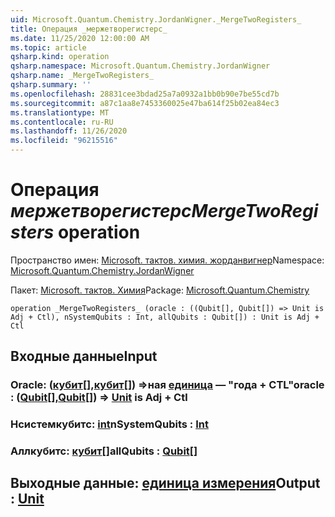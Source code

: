 ```yaml
---
uid: Microsoft.Quantum.Chemistry.JordanWigner._MergeTwoRegisters_
title: Операция _мержетворегистерс_
ms.date: 11/25/2020 12:00:00 AM
ms.topic: article
qsharp.kind: operation
qsharp.namespace: Microsoft.Quantum.Chemistry.JordanWigner
qsharp.name: _MergeTwoRegisters_
qsharp.summary: ''
ms.openlocfilehash: 28831cee3bdad25a7a0932a1bb0b90e7be55cd7b
ms.sourcegitcommit: a87c1aa8e7453360025e47ba614f25b02ea84ec3
ms.translationtype: MT
ms.contentlocale: ru-RU
ms.lasthandoff: 11/26/2020
ms.locfileid: "96215516"
---
```

# <a name="_mergetworegisters_-operation"></a><span data-ttu-id="9d248-102">Операция _мержетворегистерс_</span><span class="sxs-lookup"><span data-stu-id="9d248-102">_MergeTwoRegisters_ operation</span></span>

<span data-ttu-id="9d248-103">Пространство имен: [Microsoft. тактов. химия. жорданвигнер](xref:Microsoft.Quantum.Chemistry.JordanWigner)</span><span class="sxs-lookup"><span data-stu-id="9d248-103">Namespace: [Microsoft.Quantum.Chemistry.JordanWigner](xref:Microsoft.Quantum.Chemistry.JordanWigner)</span></span>

<span data-ttu-id="9d248-104">Пакет: [Microsoft. тактов. Химия](https://nuget.org/packages/Microsoft.Quantum.Chemistry)</span><span class="sxs-lookup"><span data-stu-id="9d248-104">Package: [Microsoft.Quantum.Chemistry](https://nuget.org/packages/Microsoft.Quantum.Chemistry)</span></span>




```qsharp
operation _MergeTwoRegisters_ (oracle : ((Qubit[], Qubit[]) => Unit is Adj + Ctl), nSystemQubits : Int, allQubits : Qubit[]) : Unit is Adj + Ctl
```


## <a name="input"></a><span data-ttu-id="9d248-105">Входные данные</span><span class="sxs-lookup"><span data-stu-id="9d248-105">Input</span></span>

### <a name="oracle--qubitqubit--unit--is-adj--ctl"></a><span data-ttu-id="9d248-106">Oracle: ([кубит](xref:microsoft.quantum.lang-ref.qubit)[],[кубит](xref:microsoft.quantum.lang-ref.qubit)[]) =>ная [единица](xref:microsoft.quantum.lang-ref.unit)  — "года + CTL"</span><span class="sxs-lookup"><span data-stu-id="9d248-106">oracle : ([Qubit](xref:microsoft.quantum.lang-ref.qubit)[],[Qubit](xref:microsoft.quantum.lang-ref.qubit)[]) => [Unit](xref:microsoft.quantum.lang-ref.unit)  is Adj + Ctl</span></span>




### <a name="nsystemqubits--int"></a><span data-ttu-id="9d248-107">Нсистемкубитс: [int](xref:microsoft.quantum.lang-ref.int)</span><span class="sxs-lookup"><span data-stu-id="9d248-107">nSystemQubits : [Int](xref:microsoft.quantum.lang-ref.int)</span></span>




### <a name="allqubits--qubit"></a><span data-ttu-id="9d248-108">Аллкубитс: [кубит](xref:microsoft.quantum.lang-ref.qubit)[]</span><span class="sxs-lookup"><span data-stu-id="9d248-108">allQubits : [Qubit](xref:microsoft.quantum.lang-ref.qubit)[]</span></span>





## <a name="output--unit"></a><span data-ttu-id="9d248-109">Выходные данные: [единица измерения](xref:microsoft.quantum.lang-ref.unit)</span><span class="sxs-lookup"><span data-stu-id="9d248-109">Output : [Unit](xref:microsoft.quantum.lang-ref.unit)</span></span>

